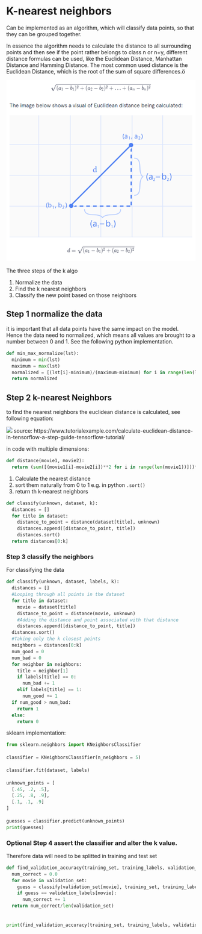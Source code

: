 # K-nearest neighbors

Can be implemented as an algorithm, which will classify data points, so that they can be grouped together. 

In essence the algorithm needs to calculate the distance to all surrounding points and then see if the point rather belongs to class n or n+y, different distance formulas can be used, like the Euclidean Distance, Manhattan Distance and Hamming Distance. The most common used distance is the Euclidean Distance, which is the root of the sum of square differences.ö

<img src="../../pictures/Euclidean.PNG">

The three steps of the k algo

1. Normalize the data
2. Find the k nearest neighbors
3. Classify the new point based on those neighbors

## Step 1 normalize the data

it is important that all data points have the same impact on the model. Hence the data need to normalized, which means all values are brought to a number between 0 and 1. See the following python implementation. 

```python
def min_max_normalize(lst):
  minimum = min(lst)
  maximum = max(lst)
  normalized = [(lst[i]-minimum)/(maximum-minimum) for i in range(len(lst))]
  return normalized
```

## Step 2 k-nearest Neighbors

to find the nearest neighbors the euclidean distance is calculated, see following equation:

<img src="https://www.tutorialexample.com/wp-content/uploads/2020/05/Euclidean-distance-in-tensorflow.png">
source: https://www.tutorialexample.com/calculate-euclidean-distance-in-tensorflow-a-step-guide-tensorflow-tutorial/

in code with multiple dimensions: 

```python
def distance(movie1, movie2):
  return (sum([(movie1[i]-movie2[i])**2 for i in range(len(movie1))]))**0.5
```

1. Calculate the nearest distance
2. sort them naturally from 0 to 1 e.g. in python `.sort()`
3. return th k-nearest neighbors

```python
def classify(unknown, dataset, k):
  distances = []
  for title in dataset:
    distance_to_point = distance(dataset[title], unknown)
    distances.append([distance_to_point, title])
    distances.sort()
  return distances[0:k]
```

### Step 3 classify the neighbors

For classifying the data  

```python
def classify(unknown, dataset, labels, k):
  distances = []
  #Looping through all points in the dataset
  for title in dataset:
    movie = dataset[title]
    distance_to_point = distance(movie, unknown)
    #Adding the distance and point associated with that distance
    distances.append([distance_to_point, title])
  distances.sort()
  #Taking only the k closest points
  neighbors = distances[0:k]
  num_good = 0
  num_bad = 0
  for neighbor in neighbors:
    title = neighbor[1]
    if labels[title] == 0:
      num_bad += 1
    elif labels[title] == 1:
      num_good += 1
  if num_good > num_bad:
    return 1
  else:
    return 0
```

sklearn implementation:

```python
from sklearn.neighbors import KNeighborsClassifier

classifier = KNeighborsClassifier(n_neighbors = 5)

classifier.fit(dataset, labels)

unknown_points = [
  [.45, .2, .5],
  [.25, .8, .9],
  [.1, .1, .9]
]

guesses = classifier.predict(unknown_points)
print(guesses)
```

### Optional Step 4 assert the classifier and alter the k value. 

Therefore data will need to be splitted in training and test set

```python
def find_validation_accuracy(training_set, training_labels, validation_set, validation_labels, k):
  num_correct = 0.0
  for movie in validation_set:
    guess = classify(validation_set[movie], training_set, training_labels, k)
    if guess == validation_labels[movie]:
      num_correct += 1
  return num_correct/len(validation_set)


print(find_validation_accuracy(training_set, training_labels, validation_set, validation_labels, 3))
```